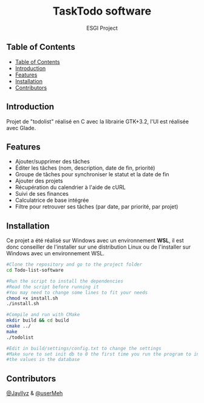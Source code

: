 <h1 align="center"> TaskTodo software </h1>

<p align="center">
  ESGI Project
</p>

<!-- START doctoc generated TOC please keep comment here to allow auto update -->
<!-- DON'T EDIT THIS SECTION, INSTEAD RE-RUN doctoc TO UPDATE -->

## Table of Contents

- [Table of Contents](#table-of-contents)
- [Introduction](#introduction)
- [Features](#features)
- [Installation](#installation)
- [Contributors](#contributors)

<!-- END doctoc generated TOC please keep comment here to allow auto update -->

## Introduction

Projet de "todolist" réalisé en C avec la librairie GTK+3.2, l'UI est réalisée avec Glade.

## Features

- Ajouter/supprimer des tâches
- Éditer les tâches (nom, description, date de fin, priorité)
- Groupe de tâches pour synchroniser le statut et la date de fin
- Ajouter des projets
- Récupération du calendrier à l'aide de cURL
- Suivi de ses finances
- Calculatrice de base intégrée
- Filtre pour retrouver ses tâches (par date, par priorité, par projet)

## Installation

Ce projet a été réalisé sur Windows avec un environnement **WSL**, il est donc conseiller de l'installer sur une distribution Linux ou de l'installer sur Windows avec un environnement WSL.

```bash
#Clone the repository and go to the project folder
cd Todo-list-software

#Run the script to install the dependencies
#Read the script before running it
#You may need to change some lines to fit your needs
chmod +x install.sh
./install.sh

#Compile and run with CMake
mkdir build && cd build
cmake ../
make
./todolist

#Edit in build/settings/config.txt to change the settings
#Make sure to set init db to 0 the first time you run the program to insert
#the values in the database
```

## Contributors

[@Jayllyz](https://github.com/Jayllyz) & [@userMeh](https://github.com/userMeh)

